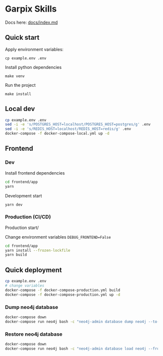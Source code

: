 # Garpix Skills

Docs here: [docs/index.md](docs/index.md)

## Quick start

Apply environment variables:

```
cp example.env .env
```

Install python dependencies

```
make venv
```

Run the project

```
make install
```

## Local dev

```bash
cp example.env .env
sed -i -e 's/POSTGRES_HOST=localhost/POSTGRES_HOST=postgres/g' .env
sed -i -e 's/REDIS_HOST=localhost/REDIS_HOST=redis/g' .env
docker-compose -f docker-compose-local.yml up -d
```

## Frontend

### Dev

Install frontend dependencies

```bash
cd frontend/app
yarn
```

Development start

```bash
yarn dev
```

### Production (CI/CD)

Production start/

Change environment variables `DEBUG_FRONTEND=False`

```bash
cd frontend/app
yarn install --frozen-lockfile
yarn build
```
## Quick deployment

```bash
cp example.env .env
# change variables
docker-compose -f docker-compose-production.yml build
docker-compose -f docker-compose-production.yml up -d
```

### Dump neo4j database

```bash
docker-compose down
docker-compose run neo4j bash -c "neo4j-admin database dump neo4j --to-stdout --overwrite-destination=true > /dumps/neo4j_$(date '+%Y-%m-%d').dump"
```

### Restore neo4j database

```bash
docker-compose down
docker-compose run neo4j bash -c "neo4j-admin database load neo4j --from-stdin --overwrite-destination=true < /dumps/neo4j.dump"
```
